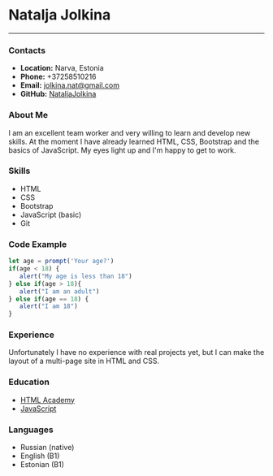 # Natalja Jolkina
***
### Contacts
* **Location:** Narva, Estonia
* **Phone:** +37258510216
* **Email:** jolkina.nat@gmail.com
* **GitHub:** [NataljaJolkina](https://github.com/NataljaJolkina)
### About Me
I am an excellent team worker and very willing to learn and develop new skills.
At the moment I have already learned HTML, CSS, Bootstrap and the basics of JavaScript. My eyes light up and I'm happy to get to work.
### Skills
* HTML
* CSS
* Bootstrap
* JavaScript (basic)
* Git
### Code Example
```javascript
let age = prompt('Your age?')
if(age < 18) {
   alert("My age is less than 18")
} else if(age > 18){
   alert("I am an adult")
} else if(age == 18) {
   alert("I am 18")
}
```
### Experience
Unfortunately I have no experience with real projects yet, but I can make the layout of a multi-page site in HTML and CSS.
### Education
* [HTML Academy](https://htmlacademy.ru/study)
* [JavaScript](https://learn.javascript.ru/)
### Languages
* Russian (native)
* English (B1)
* Estonian (B1)



